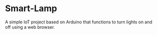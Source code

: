 # Smart-Lamp

A simple IoT project based on Arduino that functions to turn lights on and off using a web browser.
